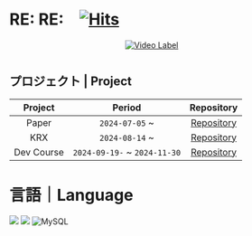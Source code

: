 # RE:  RE:　[![Hits](https://hits.seeyoufarm.com/api/count/incr/badge.svg?url=https%3A%2F%2Fgithub.com%2Fhsojne%2Fhsojne&count_bg=%23433186&title_bg=%23192454&icon=deezer.svg&icon_color=%23451717&title=%3A%3A&edge_flat=false)](https://hits.seeyoufarm.com)


 <div align="center">

[![Video Label](http://img.youtube.com/vi/vXOLRiXdcoM/0.jpg)](https://youtu.be/vXOLRiXdcoM)

</div>


#
## プロジェクト | Project
| Project | Period | Repository |
|:---:|:---:|:---:|
|Paper|`2024-07-05` ~ |[Repository](https://github.com/hsojne/Paper/tree/main)|
|KRX|`2024-08-14` ~ |[Repository](https://github.com/hsojne/KRX/tree/main)|
|Dev Course|`2024-09-19-` ~ `2024-11-30`|[Repository](https://github.com/hsojne/DevCourse/tree/main)|


#
# 言語｜Language
![](https://img.shields.io/badge/Python-14354C?style=for-the-badge&logo=python&logoColor=white)
![](https://img.shields.io/badge/R-276DC3?style=for-the-badge&logo=r&logoColor=white)
![MySQL](https://img.shields.io/badge/mysql-4479A1.svg?style=for-the-badge&logo=mysql&logoColor=white)

